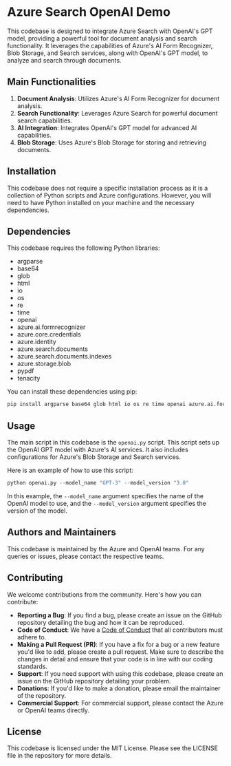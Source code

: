 # Azure Search OpenAI Demo

This codebase is designed to integrate Azure Search with OpenAI's GPT model, providing a powerful tool for document analysis and search functionality. It leverages the capabilities of Azure's AI Form Recognizer, Blob Storage, and Search services, along with OpenAI's GPT model, to analyze and search through documents.

## Main Functionalities

1. **Document Analysis**: Utilizes Azure's AI Form Recognizer for document analysis.
2. **Search Functionality**: Leverages Azure Search for powerful document search capabilities.
3. **AI Integration**: Integrates OpenAI's GPT model for advanced AI capabilities.
4. **Blob Storage**: Uses Azure's Blob Storage for storing and retrieving documents.

## Installation

This codebase does not require a specific installation process as it is a collection of Python scripts and Azure configurations. However, you will need to have Python installed on your machine and the necessary dependencies.

## Dependencies

This codebase requires the following Python libraries:

- argparse
- base64
- glob
- html
- io
- os
- re
- time
- openai
- azure.ai.formrecognizer
- azure.core.credentials
- azure.identity
- azure.search.documents
- azure.search.documents.indexes
- azure.storage.blob
- pypdf
- tenacity

You can install these dependencies using pip:

```bash
pip install argparse base64 glob html io os re time openai azure.ai.formrecognizer azure.core.credentials azure.identity azure.search.documents azure.search.documents.indexes azure.storage.blob pypdf tenacity
```

## Usage

The main script in this codebase is the `openai.py` script. This script sets up the OpenAI GPT model with Azure's AI services. It also includes configurations for Azure's Blob Storage and Search services.

Here is an example of how to use this script:

```python
python openai.py --model_name "GPT-3" --model_version "3.0"
```

In this example, the `--model_name` argument specifies the name of the OpenAI model to use, and the `--model_version` argument specifies the version of the model.

## Authors and Maintainers

This codebase is maintained by the Azure and OpenAI teams. For any queries or issues, please contact the respective teams.

## Contributing

We welcome contributions from the community. Here's how you can contribute:

- **Reporting a Bug**: If you find a bug, please create an issue on the GitHub repository detailing the bug and how it can be reproduced.
- **Code of Conduct**: We have a [Code of Conduct](..\azure-search-openai-demo\.github\CODE_OF_CONDUCT.md) that all contributors must adhere to.
- **Making a Pull Request (PR)**: If you have a fix for a bug or a new feature you'd like to add, please create a pull request. Make sure to describe the changes in detail and ensure that your code is in line with our coding standards.
- **Support**: If you need support with using this codebase, please create an issue on the GitHub repository detailing your problem.
- **Donations**: If you'd like to make a donation, please email the maintainer of the repository.
- **Commercial Support**: For commercial support, please contact the Azure or OpenAI teams directly.

## License

This codebase is licensed under the MIT License. Please see the LICENSE file in the repository for more details.